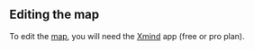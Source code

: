 ## Editing the map

To edit the [map](img/azure-pentest.svg), you will need the [Xmind](https://xmind.app/) app (free or pro plan).
